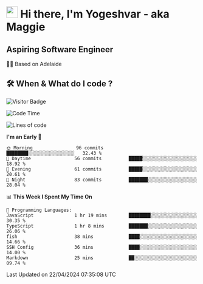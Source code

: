 <h1><img src="https://emojis.slackmojis.com/emojis/images/1531849430/4246/blob-sunglasses.gif?1531849430" width="30"/> Hi there, I'm Yogeshvar - aka Maggie</h1>

## Aspiring Software Engineer
🏂🏻  Based on Adelaide 

## 🛠 When & What do I code ?  

![Visitor Badge](https://visitor-badge.feriirawann.repl.co?username=yogeshvar&repo=yogeshvar&label=Visitors&style=plastic&color=%23457BFF&contentType=svg)

<!--START_SECTION:waka-->
![Code Time](http://img.shields.io/badge/Code%20Time-2%2C873%20hrs%2046%20mins-blue)

![Lines of code](https://img.shields.io/badge/From%20Hello%20World%20I%27ve%20Written-593.4%20thousand%20lines%20of%20code-blue)

**I'm an Early 🐤** 

```text
🌞 Morning                96 commits          ████████░░░░░░░░░░░░░░░░░   32.43 % 
🌆 Daytime                56 commits          █████░░░░░░░░░░░░░░░░░░░░   18.92 % 
🌃 Evening                61 commits          █████░░░░░░░░░░░░░░░░░░░░   20.61 % 
🌙 Night                  83 commits          ███████░░░░░░░░░░░░░░░░░░   28.04 % 
```


📊 **This Week I Spent My Time On** 

```text
💬 Programming Languages: 
JavaScript               1 hr 19 mins        ████████░░░░░░░░░░░░░░░░░   30.35 % 
TypeScript               1 hr 8 mins         ███████░░░░░░░░░░░░░░░░░░   26.06 % 
fish                     38 mins             ████░░░░░░░░░░░░░░░░░░░░░   14.66 % 
SSH Config               36 mins             ████░░░░░░░░░░░░░░░░░░░░░   14.00 % 
Markdown                 25 mins             ██░░░░░░░░░░░░░░░░░░░░░░░   09.74 % 
```


 Last Updated on 22/04/2024 07:35:08 UTC
<!--END_SECTION:waka-->
